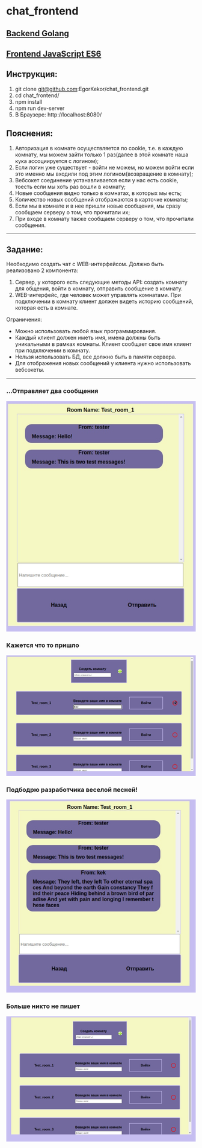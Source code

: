 # chat_frontend

## [Backend Golang](https://github.com/EgorKekor/chat_backend)

## [Frontend JavaScript ES6](https://github.com/EgorKekor/chat_frontend)

## Инструкция:
1. git clone git@github.com:EgorKekor/chat_frontend.git
2. cd chat_frontend/
3. npm install
4. npm run dev-server
5. В Браузере: http://localhost:8080/

## Пояснения:
1. Авторизация в комнате осуществляется по cookie, т.е. в каждую комнату, мы можем зайти только 1 раз(далее в этой комнате наша кука ассоциируется с логином);
2. Если логин уже существует - войти не можем, но можем войти если это именно мы входили под этим логином(возвращение в комнату);
3. Вебсокет соединение устанавливается если у нас есть cookie, тоесть если мы хоть раз вошли в комнату;
4. Новые сообщения видно только в комнатах, в которых мы есть;
5. Количество новых сообщений отображаются в карточке комнаты;
6. Если мы в комнате и в нее пришли новые сообщения, мы сразу сообщаем серверу о том, что прочитали их;
7. При входе в комнату также сообщаем серверу о том, что прочитали сообщения.

---

## Задание:

Необходимо создать чат с WEB-интерфейсом. Должно быть реализовано 2 компонента:

1. Сервер, у которого есть следующие методы API: создать комнату для общения, войти в комнату, отправить сообщение в комнату.
2. WEB-интерфейс, где человек может управлять комнатами. При подключении в комнату клиент должен видеть историю сообщений, которая есть в комнате.

Ограничения:

- Можно использовать любой язык программирования.
- Каждый клиент должен иметь имя, имена должны быть уникальными в рамках комнаты. Клиент сообщает свое имя клиент при подключении в комнату.
- Нельзя использовать БД, все должно быть в памяти сервера.
- Для отображения новых сообщений у клиента нужно использовать вебсокеты.

---

### ...Отправляет два сообщения
![screenshot of sample](https://github.com/EgorKekor/chat_frontend/blob/master/screens/1.jpg)

### Кажется что то пришло
![screenshot of sample](https://github.com/EgorKekor/chat_frontend/blob/master/screens/2.jpg)

### Подбодрю разработчика веселой песней!
![screenshot of sample](https://github.com/EgorKekor/chat_frontend/blob/master/screens/3.jpg)

### Больше никто не пишет
![screenshot of sample](https://github.com/EgorKekor/chat_frontend/blob/master/screens/4.jpg)
